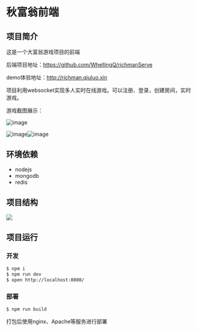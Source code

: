 # 秋富翁前端

## 项目简介

这是一个大富翁游戏项目的前端

后端项目地址：<https://github.com/WhellingQ/richmanServe>

demo体验地址：http://richman.qiuluo.xin



项目利用websocket实现多人实时在线游戏。可以注册、登录，创建房间，实时游戏。

游戏截图展示：

![image](https://blog.qiuluo.xin/wp-content/uploads/2019/04/70Y23K9KJJESYA2RUMJ.png)

![image](https://blog.qiuluo.xin/wp-content/uploads/2019/04/1PIEDRUC3IJU3WW8N_KP.png)![image](https://blog.qiuluo.xin/wp-content/uploads/2019/04/SAS__VV48SJM@4YOZ5H.png)



## 环境依赖

- nodejs
- mongodb
- redis



## 项目结构

![](https://blog.qiuluo.xin/wp-content/uploads/2019/04/D0ZONFOPLD1NC6XXTDK.png)



## 项目运行

### 开发

```bash
$ npm i
$ npm run dev
$ open http://localhost:8080/
```

### 部署

```bash
$ npm run build
```

打包后使用nginx、Apache等服务进行部署
